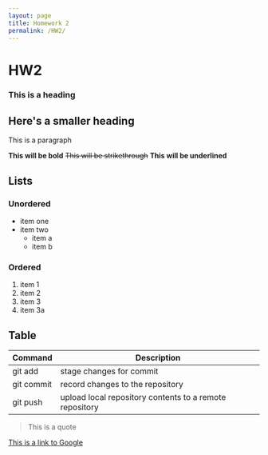 ```yaml
---
layout: page
title: Homework 2
permalink: /HW2/
---
```

# HW2

### This is a heading

## Here's a smaller heading

This is a paragraph

**This will be bold** ~~This will be strikethrough~~ **This will be underlined**

## Lists

### Unordered

- item one
- item two
  - item a
  - item b
 
### Ordered

1. item 1
2. item 2
3. item 3
4. item 3a

## Table

| Command    | Description                                             |
|------------|---------------------------------------------------------|
| git add    | stage changes for commit                                |
| git commit | record changes to the repository                        |
| git push   | upload local repository contents to a remote repository |    

> This is a quote

[This is a link to Google](https://www.google.com/)
